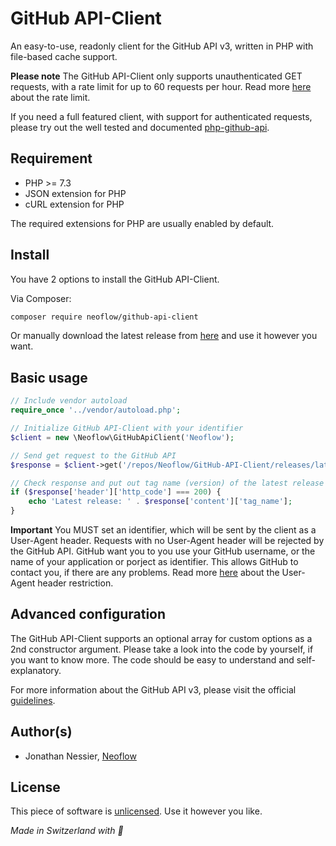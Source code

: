 # GitHub API-Client
An easy-to-use, readonly client for the GitHub API v3, written in PHP with file-based cache support.

**Please note** The GitHub API-Client only supports unauthenticated GET requests, with a rate limit for up 
to 60 requests per hour. Read more [here](https://developer.github.com/v3/#rate-limiting) about the rate limit. 

If you need a full featured client, with support for authenticated requests, please try out the well tested and 
documented [php-github-api](https://github.com/KnpLabs/php-github-api).

## Requirement
* PHP >= 7.3
* JSON extension for PHP
* cURL extension for PHP

The required extensions for PHP are usually enabled by default.

## Install
You have 2 options to install the GitHub API-Client.

Via Composer:
```bash
composer require neoflow/github-api-client
```

Or manually download the latest release from [here](https://github.com/Neoflow/GitHub-API-Client/releases) and use it
however you want.

## Basic usage
```php
// Include vendor autoload
require_once '../vendor/autoload.php';

// Initialize GitHub API-Client with your identifier
$client = new \Neoflow\GitHubApiClient('Neoflow');

// Send get request to the GitHub API
$response = $client->get('/repos/Neoflow/GitHub-API-Client/releases/latest');

// Check response and put out tag name (version) of the latest release
if ($response['header']['http_code'] === 200) {
    echo 'Latest release: ' . $response['content']['tag_name'];
}
```

**Important** You MUST set an identifier, which will be sent by the client as a User-Agent header. Requests with no 
User-Agent header will be rejected by the GitHub API. GitHub want you to you use your GitHub username, or the name of 
your application or porject as identifier. This allows GitHub to contact you, if there are any problems. Read more [here](https://developer.github.com/v3/#user-agent-required) 
about the User-Agent header restriction.

## Advanced configuration
The GitHub API-Client supports an optional array for custom options as a 2nd constructor argument. Please take a look into the code by yourself, if you want to know more. The code should be easy to understand and self-explanatory.

For more information about the GitHub API v3, please visit the official [guidelines](https://developer.github.com/v3/).

## Author(s)
* Jonathan Nessier, [Neoflow](https://www.neoflow.ch)

## License
This piece of software is [unlicensed](https://github.com/Neoflow/GitHub-API-Client/blob/master/LICENSE). Use it however 
you like. 

*Made in Switzerland with :cheese:*
